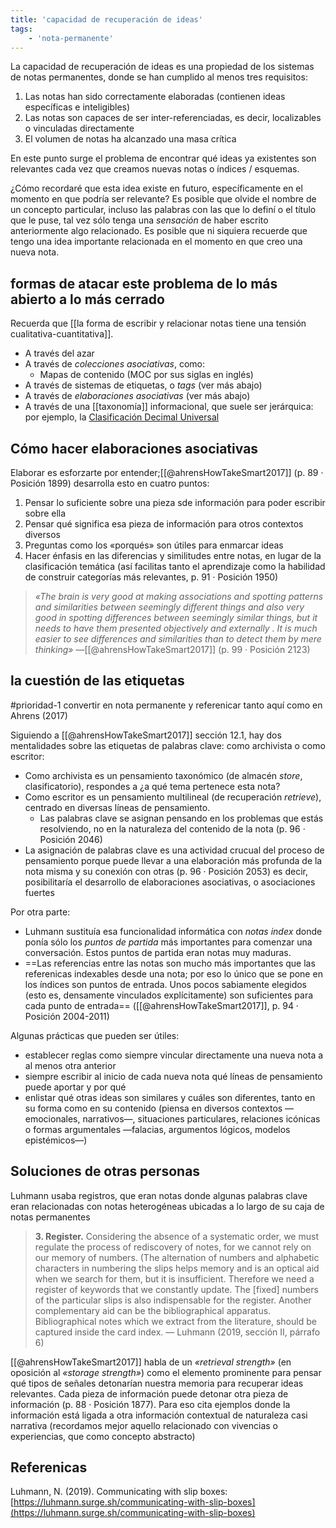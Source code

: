 ```yaml
---
title: 'capacidad de recuperación de ideas'
tags:
    - 'nota-permanente'
---
```

La capacidad de recuperación de ideas es una propiedad de los sistemas de notas permanentes, donde se han cumplido al menos tres requisitos:

1. Las notas han sido correctamente elaboradas (contienen ideas específicas e inteligibles)
2. Las notas son capaces de ser inter-referenciadas, es decir, localizables o vinculadas directamente
3. El volumen de notas ha alcanzado una masa crítica

En este punto surge el problema de encontrar qué ideas ya existentes son relevantes cada vez que creamos nuevas notas o índices / esquemas.

¿Cómo recordaré que esta idea existe en futuro, específicamente en el momento en que podría ser relevante? Es posible que olvide el nombre de un concepto particular, incluso las palabras con las que lo definí o el título que le puse, tal vez sólo tenga una *sensación* de haber escrito anteriormente algo relacionado. Es posible que ni siquiera recuerde que tengo una idea importante relacionada en el momento en que creo una nueva nota.

## formas de atacar este problema de lo más abierto a lo más cerrado

Recuerda que [[la forma de escribir y relacionar notas tiene una tensión cualitativa-cuantitativa]].

- A través del azar
- A través de *colecciones asociativas*, como:
    - Mapas de contenido (MOC por sus siglas en inglés)
- A través de sistemas de etiquetas, o *tags* (ver más abajo)
- A través de *elaboraciones asociativas* (ver más abajo)
- A través de una [[taxonomía]] informacional, que suele ser jerárquica: por ejemplo, la [Clasificación Decimal Universal](https://es.wikipedia.org/wiki/Clasificación_Decimal_Universal)

## Cómo hacer elaboraciones asociativas

Elaborar es esforzarte por entender;[[@ahrensHowTakeSmart2017]] (p. 89 · Posición 1899) desarrolla esto en cuatro puntos:
1. Pensar lo suficiente sobre una pieza sde información para poder escribir sobre ella 
2. Pensar qué significa esa pieza de información para otros contextos diversos
3. Preguntas como los «porqués» son útiles para enmarcar ideas
4. Hacer énfasis en las diferencias y similitudes entre notas, en lugar de la clasificación temática (así facilitas tanto el aprendizaje como la habilidad de construir categorías más relevantes, p. 91 · Posición 1950)

>*«The brain is very good at making associations and spotting patterns and similarities between seemingly different things and also very good in spotting differences between seemingly similar things, but it needs to have them presented objectively and externally . It is much easier to see differences and similarities than to detect them by mere thinking»* —[[@ahrensHowTakeSmart2017]] (p. 99 · Posición 2123)

## la cuestión de las etiquetas

#prioridad-1 convertir en nota permanente y referenicar tanto aquí como en Ahrens (2017)

Siguiendo a [[@ahrensHowTakeSmart2017]] sección 12.1, hay dos mentalidades sobre las etiquetas de palabras clave: como archivista o como escritor:

- Como archivista es un pensamiento taxonómico (de almacén *store*, clasificatorio), respondes a ¿a qué tema pertenece esta nota?
- Como escritor es un pensamiento multilineal (de recuperación *retrieve*), centrado en diversas líneas de pensamiento.
    - Las palabras clave se asignan pensando en los problemas que estás resolviendo, no en la naturaleza del contenido de la nota (p. 96 · Posición 2046)
- La asignación de palabras clave es una actividad crucual del proceso de pensamiento porque puede llevar a una elaboración más profunda de la nota misma y su conexión con otras (p. 96 · Posición 2053) es decir, posibilitaría el desarrollo de elaboraciones asociativas, o asociaciones fuertes

Por otra parte:

- Luhmann sustituía esa funcionalidad informática con *notas index* donde ponía sólo los *puntos de partida* más importantes para comenzar una conversación. Estos puntos de partida eran notas muy maduras.
- ==Las referencias entre las notas son mucho más importantes que las referenicas indexables desde una nota; por eso lo único que se pone en los índices son puntos de entrada. Unos pocos sabiamente elegidos (esto es, densamente vinculados explícitamente)  son suficientes para cada punto de entrada== ([[@ahrensHowTakeSmart2017]], p. 94 · Posición 2004-2011)

Algunas prácticas que pueden ser útiles:

- establecer reglas como siempre vincular directamente una nueva nota a al menos otra anterior
- siempre escribir al inicio de cada nueva nota qué líneas de pensamiento puede aportar y por qué
- enlistar qué otras ideas son similares y cuáles son diferentes, tanto en su forma como en su contenido (piensa en diversos contextos —emocionales, narrativos—, situaciones particulares, relaciones icónicas o formas argumentales —falacias, argumentos lógicos, modelos epistémicos—)

## Soluciones de otras personas

Luhmann usaba registros, que eran notas donde algunas palabras clave eran relacionadas con notas heterogéneas ubicadas a lo largo de su caja de notas permanentes

>**3\. Register.** Considering the absence of a systematic order, we must regulate the process of rediscovery of notes, for we cannot rely on our memory of numbers. (The alternation of numbers and alphabetic characters in numbering the slips helps memory and is an optical aid when we search for them, but it is insufficient. Therefore we need a register of keywords that we constantly update. The \[fixed\] numbers of the particular slips is also indispensable for the register. Another complementary aid can be the bibliographical apparatus. Bibliographical notes which we extract from the literature, should be captured inside the card index. — Luhmann (2019, sección II, párrafo 6)

[[@ahrensHowTakeSmart2017]] habla de un *«retrieval strength»* (en oposición al *«storage strength»*)  como el elemento prominente para pensar qué tipos de señales detonarían nuestra memoria para recuperar ideas relevantes. Cada pieza de información puede detonar otra pieza de información (p. 88 · Posición 1877). Para eso cita ejemplos donde la información está ligada a otra información contextual de naturaleza casi narrativa (recordamos mejor aquello relacionado con vivencias o experiencias, que como concepto abstracto)


## Referenicas

Luhmann, N. (2019). Communicating with slip boxes: [https://luhmann.surge.sh/communicating-with-slip-boxes](https://luhmann.surge.sh/communicating-with-slip-boxes)